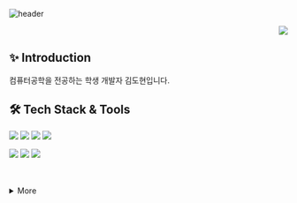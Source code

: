 ![header](https://capsule-render.vercel.app/api?type=venom&color=gradient&height=230&text=Dohyun's%20Github&animation=fadeIn&fontSize=50)
<p align="right">
<a href="https://github.com/pu2rile"><img src="https://hits.seeyoufarm.com/api/count/incr/badge.svg?url=https%3A%2F%2Fgithub.com%2Fseondal&count_bg=%23000000&title_bg=%23000000&icon=github.svg&icon_color=%23E7E7E7&title=GitHub&edge_flat=false)"/></a>
</p>

## ✨ Introduction 
컴퓨터공학을 전공하는 학생 개발자 김도현입니다.

## 🛠️ Tech Stack & Tools
<img src="https://img.shields.io/badge/python-3670A0?style=flat&logo=python&logoColor=ffdd54" /> <img src="https://img.shields.io/badge/java-007396?style=flat&logo=java&logoColor=white"/> <img src="https://img.shields.io/badge/Spring-6DB33F?style=flat&logo=Spring&logoColor=white"/> <img src="https://img.shields.io/badge/C-A8B9CC?style=flat&logo=C&logoColor=white" />



<img src="https://img.shields.io/badge/AWS-232F3E?style=flat&logo=amazonwebservices&logoColor=white"/> <img src="https://img.shields.io/badge/MySQL-4479A1?style=flat&logo=MySQL&logoColor=white"/> <img src="https://img.shields.io/badge/PostgreSQL-4169E1?style=flat&logo=postgresql&logoColor=white"/>

</br>
</br>

<details>
<summary>More</summary>
<div markdown="1">

### Projects

### Experience

</div>
</details>

